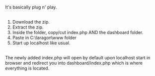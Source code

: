 It's basically plug n' play. <br> <br>

1. Download the zip. <br>
2. Extract the zip. <br>
3. Inside the folder, copy/cut index.php AND the dashboard folder. <br>
4. Paste in C:\laragon\www folder <br>
5. Start up localhost like usual. <br> <br>

The newly added index.php will open by default upon localhost start in browser and redirect you into dashboard/index.php which is where everything is located.
